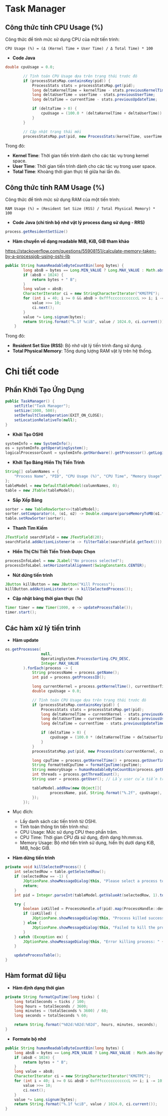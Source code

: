 # Task Manager

## Công thức tính CPU Usage (%)

Công thức để tính mức sử dụng CPU của một tiến trình:

`CPU Usage (%) = (Δ (Kernel Time + User Time) / Δ Total Time) * 100`

- **Code Java**

```java
double cpuUsage = 0.0;

        // Tính toán CPU Usage dựa trên trạng thái trước đó
        if (processStatsMap.containsKey(pid)) {
            ProcessStats stats = processStatsMap.get(pid);
            long deltaKernelTime = kernelTime - stats.previousKernelTime;
            long deltaUserTime = userTime - stats.previousUserTime;
            long deltaTime = currentTime - stats.previousUpdateTime;

            if (deltaTime > 0) {
                cpuUsage = (100.0 * (deltaKernelTime + deltaUserTime)) / (deltaTime * logicalProcessorCount);
            }
        }

        // Cập nhật trạng thái mới
        processStatsMap.put(pid, new ProcessStats(kernelTime, userTime, currentTime));
```

Trong đó:
- **Kernel Time**: Thời gian tiến trình dành cho các tác vụ trong kernel space.
- **User Time**: Thời gian tiến trình dành cho các tác vụ trong user space.
- **Total Time**: Khoảng thời gian thực tế giữa hai lần đo.

## Công thức tính RAM Usage (%)

Công thức để tính mức sử dụng RAM của một tiến trình:

`RAM Usage (%) = (Resident Set Size (RSS) / Total Physical Memory) * 100`

- **Code Java (chỉ tính bộ nhớ vật lý process đang sử dụng - RRS)**

```java
process.getResidentSetSize()
```
- **Hàm chuyển về dạng readable MiB, KiB, GiB tham khảo**

https://stackoverflow.com/questions/55908151/calculate-memory-taken-by-a-processjob-using-oshi-lib

```java
public String humanReadableByteCountBin(long bytes) {
        long absB = bytes == Long.MIN_VALUE ? Long.MAX_VALUE : Math.abs(bytes);
        if (absB < 1024) {
            return bytes + " B";
        }
        long value = absB;
        CharacterIterator ci = new StringCharacterIterator("KMGTPE");
        for (int i = 40; i >= 0 && absB > 0xfffccccccccccccL >> i; i -= 10) {
            value >>= 10;
            ci.next();
        }
        value *= Long.signum(bytes);
        return String.format("%.1f %ciB", value / 1024.0, ci.current());
    }
```

Trong đó:
- **Resident Set Size (RSS)**: Bộ nhớ vật lý tiến trình đang sử dụng.
- **Total Physical Memory**: Tổng dung lượng RAM vật lý trên hệ thống.

# Chi tiết code

## Phần Khởi Tạo Ứng Dụng
```java
public TaskManager() {
    setTitle("Task Manager");
    setSize(1000, 500);
    setDefaultCloseOperation(EXIT_ON_CLOSE);
    setLocationRelativeTo(null);
}
```

- **Khởi Tạo OSHI**
```java
systemInfo = new SystemInfo();
os = systemInfo.getOperatingSystem();
logicalProcessorCount = systemInfo.getHardware().getProcessor().getLogicalProcessorCount();
```

- **Khởi Tạo Bảng Hiển Thị Tiến Trình**
```java
String[] columnNames = {
    "Process Name", "PID", "CPU Usage (%)", "CPU Time", "Memory Usage", "Threads", "User"
};
tableModel = new DefaultTableModel(columnNames, 0);
table = new JTable(tableModel);
```

- **Sắp Xếp Bảng**
```java
sorter = new TableRowSorter<>(tableModel);
sorter.setComparator(4, (o1, o2) -> Double.compare(parseMemoryToMB(o1.toString()), parseMemoryToMB(o2.toString())));
table.setRowSorter(sorter);
```

- **Thanh Tìm Kiếm**
```java
JTextField searchField = new JTextField(20);
searchField.addActionListener(e -> filterTable(searchField.getText()));
```

- **Hiển Thị Chi Tiết Tiến Trình Được Chọn**
```java
processInfoLabel = new JLabel("No process selected");
processInfoLabel.setHorizontalAlignment(SwingConstants.CENTER);
```

- **Nút dừng tiến trình**
```java
JButton killButton = new JButton("Kill Process");
killButton.addActionListener(e -> killSelectedProcess());
```

- **Cập nhật bảng thời gian thực (1s)**
```java
Timer timer = new Timer(1000, e -> updateProcessTable());
timer.start();
```

## Các hàm xử lý tiến trình

- **Hàm update**
```java
os.getProcesses(
                null,
                OperatingSystem.ProcessSorting.CPU_DESC,
                Integer.MAX_VALUE
        ).forEach(process -> {
            String processName = process.getName();
            int pid = process.getProcessID();

            long currentKernel = process.getKernelTime(), currentUserTime = process.getUserTime(), currentTime = System.currentTimeMillis();
            double cpuUsage = 0.0;

            // Tính toán CPU Usage dựa trên trạng thái trước đó
            if (processStatsMap.containsKey(pid)) {
                ProcessStats stats = processStatsMap.get(pid);
                long deltaKernelTime = currentKernel - stats.previousKernelTime;
                long deltaUserTime = currentUserTime - stats.previousUserTime;
                long deltaTime = currentTime - stats.previousUpdateTime;

                if (deltaTime > 0) {
                    cpuUsage = (100.0 * (deltaKernelTime + deltaUserTime)) / (deltaTime);
                }
            }
            processStatsMap.put(pid, new ProcessStats(currentKernel, currentUserTime, currentTime));

            long cpuTime = process.getKernelTime() + process.getUserTime();
            String formattedCpuTime = formatCpuTime(cpuTime);
            String memoryUsage = humanReadableByteCountBin(process.getResidentSetSize());
            int threads = process.getThreadCount();
            String user = process.getUser(); // Lấy user của tiến trình

            tableModel.addRow(new Object[]{
                    processName, pid, String.format("%.2f", cpuUsage), formattedCpuTime, memoryUsage, threads, user
            });
        });
```
  -	Mục đích:
  	-	Lấy danh sách các tiến trình từ OSHI.
  	-	Tính toán thông tin tiến trình như:
  	-	CPU Usage: Mức sử dụng CPU theo phần trăm.
  	-	CPU Time: Thời gian CPU đã sử dụng, định dạng hh:mm:ss.
  	-	Memory Usage: Bộ nhớ tiến trình sử dụng, hiển thị dưới dạng KiB, MiB, hoặc GiB.

- **Hàm dừng tiến trình**
```java
private void killSelectedProcess() {
    int selectedRow = table.getSelectedRow();
    if (selectedRow == -1) {
        JOptionPane.showMessageDialog(this, "Please select a process to kill!", "Error", JOptionPane.ERROR_MESSAGE);
        return;
    }
    int pid = Integer.parseInt(tableModel.getValueAt(selectedRow, 1).toString());

    try {
        boolean isKilled = ProcessHandle.of(pid).map(ProcessHandle::destroy).orElse(false);
        if (isKilled) {
            JOptionPane.showMessageDialog(this, "Process killed successfully!", "Success", JOptionPane.INFORMATION_MESSAGE);
        } else {
            JOptionPane.showMessageDialog(this, "Failed to kill the process!", "Error", JOptionPane.ERROR_MESSAGE);
        }
    } catch (Exception ex) {
        JOptionPane.showMessageDialog(this, "Error killing process: " + ex.getMessage(), "Error", JOptionPane.ERROR_MESSAGE);
    }

    updateProcessTable();
}
```

## Hàm format dữ liệu

- **Hàm định dạng thời gian**
```java
private String formatCpuTime(long ticks) {
    long totalSeconds = ticks / 100;
    long hours = totalSeconds / 3600;
    long minutes = (totalSeconds % 3600) / 60;
    long seconds = totalSeconds % 60;

    return String.format("%02d:%02d:%02d", hours, minutes, seconds);
}

```
- **Formate bộ nhớ**
```java
public String humanReadableByteCountBin(long bytes) {
    long absB = bytes == Long.MIN_VALUE ? Long.MAX_VALUE : Math.abs(bytes);
    if (absB < 1024) {
        return bytes + " B";
    }
    long value = absB;
    CharacterIterator ci = new StringCharacterIterator("KMGTPE");
    for (int i = 40; i >= 0 && absB > 0xfffccccccccccccL >> i; i -= 10) {
        value >>= 10;
        ci.next();
    }
    value *= Long.signum(bytes);
    return String.format("%.1f %ciB", value / 1024.0, ci.current());
}
```




  
